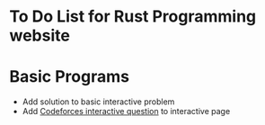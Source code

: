 # To Do List for Rust Programming website

# Basic Programs

* Add solution to basic interactive problem
* Add [Codeforces interactive question](https://codeforces.com/problemset/problem/1807/E) to interactive page

